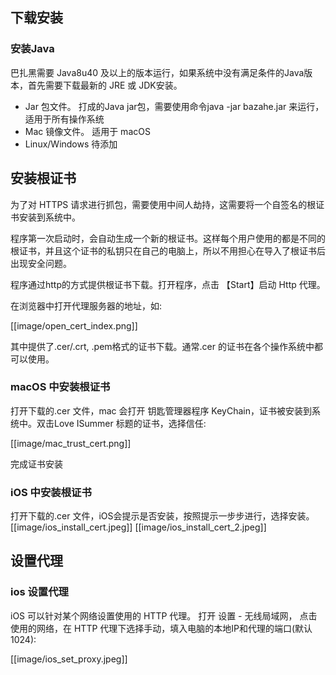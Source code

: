 ## 下载安装

### 安装Java
巴扎黑需要 Java8u40 及以上的版本运行，如果系统中没有满足条件的Java版本，首先需要下载最新的 JRE 或 JDK安装。

* Jar 包文件。 打成的Java jar包，需要使用命令java -jar bazahe.jar 来运行，适用于所有操作系统
* Mac 镜像文件。 适用于 macOS
* Linux/Windows 待添加

## 安装根证书

为了对 HTTPS 请求进行抓包，需要使用中间人劫持，这需要将一个自签名的根证书安装到系统中。

程序第一次启动时，会自动生成一个新的根证书。这样每个用户使用的都是不同的根证书，并且这个证书的私钥只在自己的电脑上，所以不用担心在导入了根证书后出现安全问题。

程序通过http的方式提供根证书下载。打开程序，点击 【Start】启动 Http 代理。

在浏览器中打开代理服务器的地址，如:

[[image/open_cert_index.png]]

其中提供了.cer/.crt, .pem格式的证书下载。通常.cer 的证书在各个操作系统中都可以使用。

### macOS 中安装根证书
打开下载的.cer 文件，mac 会打开 钥匙管理器程序 KeyChain，证书被安装到系统中。双击Love ISummer 标题的证书，选择信任:

[[image/mac_trust_cert.png]]

完成证书安装

### iOS 中安装根证书

打开下载的.cer 文件，iOS会提示是否安装，按照提示一步步进行，选择安装。
[[image/ios_install_cert.jpeg]]
[[image/ios_install_cert_2.jpeg]]

## 设置代理

### ios 设置代理

iOS 可以针对某个网络设置使用的 HTTP 代理。
打开 设置 - 无线局域网， 点击使用的网络，在 HTTP 代理下选择手动，填入电脑的本地IP和代理的端口(默认1024):

[[image/ios_set_proxy.jpeg]]
